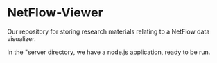 # NetFlow-Viewer
Our repository for storing research materials relating to a NetFlow data visualizer.

In the "server directory, we have a node.js application, ready to be run.
